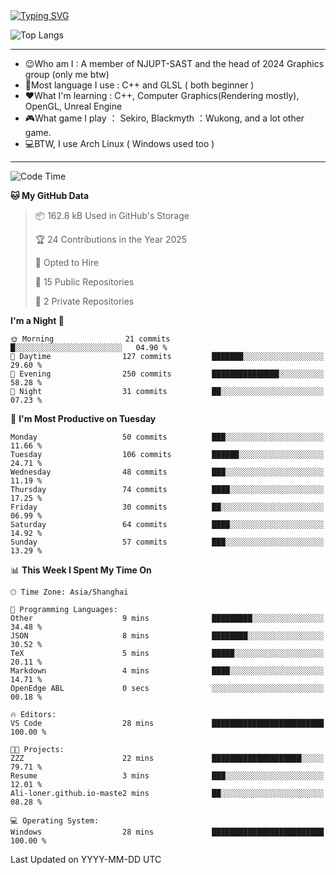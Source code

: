 <a href="https://git.io/typing-svg">
  <img src="https://readme-typing-svg.demolab.com?font=Fira+Code&pause=1000&random=false&width=435&separator=%3D&lines=std%3A%3Aprintln(%22Hello,+world!%22);" alt="Typing SVG" />
</a>

![Top Langs](https://github-readme-stats.vercel.app/api/top-langs/?username=FOTH0626&theme=transparent)

---

- 😉Who am I : A member of NJUPT-SAST and the head of 2024 Graphics group (only me btw)
- 📖Most language I use : C++ and GLSL ( both beginner )
- ❤What I'm learning : C++, Computer Graphics(Rendering mostly), OpenGL, Unreal Engine
- 🎮What game I play ： Sekiro, Blackmyth ：Wukong, and a lot other game.
- 💻BTW, I use Arch Linux ( Windows used too )
---
<!--START_SECTION:waka-->
![Code Time](http://img.shields.io/badge/Code%20Time-90%20hrs%2029%20mins-blue)

**🐱 My GitHub Data** 

> 📦 162.8 kB Used in GitHub's Storage 
 > 
> 🏆 24 Contributions in the Year 2025
 > 
> 💼 Opted to Hire
 > 
> 📜 15 Public Repositories 
 > 
> 🔑 2 Private Repositories 
 > 
**I'm a Night 🦉** 

```text
🌞 Morning                21 commits          █░░░░░░░░░░░░░░░░░░░░░░░░   04.90 % 
🌆 Daytime                127 commits         ███████░░░░░░░░░░░░░░░░░░   29.60 % 
🌃 Evening                250 commits         ███████████████░░░░░░░░░░   58.28 % 
🌙 Night                  31 commits          ██░░░░░░░░░░░░░░░░░░░░░░░   07.23 % 
```
📅 **I'm Most Productive on Tuesday** 

```text
Monday                   50 commits          ███░░░░░░░░░░░░░░░░░░░░░░   11.66 % 
Tuesday                  106 commits         ██████░░░░░░░░░░░░░░░░░░░   24.71 % 
Wednesday                48 commits          ███░░░░░░░░░░░░░░░░░░░░░░   11.19 % 
Thursday                 74 commits          ████░░░░░░░░░░░░░░░░░░░░░   17.25 % 
Friday                   30 commits          ██░░░░░░░░░░░░░░░░░░░░░░░   06.99 % 
Saturday                 64 commits          ████░░░░░░░░░░░░░░░░░░░░░   14.92 % 
Sunday                   57 commits          ███░░░░░░░░░░░░░░░░░░░░░░   13.29 % 
```


📊 **This Week I Spent My Time On** 

```text
🕑︎ Time Zone: Asia/Shanghai

💬 Programming Languages: 
Other                    9 mins              █████████░░░░░░░░░░░░░░░░   34.48 % 
JSON                     8 mins              ████████░░░░░░░░░░░░░░░░░   30.52 % 
TeX                      5 mins              █████░░░░░░░░░░░░░░░░░░░░   20.11 % 
Markdown                 4 mins              ████░░░░░░░░░░░░░░░░░░░░░   14.71 % 
OpenEdge ABL             0 secs              ░░░░░░░░░░░░░░░░░░░░░░░░░   00.18 % 

🔥 Editors: 
VS Code                  28 mins             █████████████████████████   100.00 % 

🐱‍💻 Projects: 
ZZZ                      22 mins             ████████████████████░░░░░   79.71 % 
Resume                   3 mins              ███░░░░░░░░░░░░░░░░░░░░░░   12.01 % 
Ali-loner.github.io-maste2 mins              ██░░░░░░░░░░░░░░░░░░░░░░░   08.28 % 

💻 Operating System: 
Windows                  28 mins             █████████████████████████   100.00 % 
```


 Last Updated on YYYY-MM-DD UTC
<!--END_SECTION:waka-->
